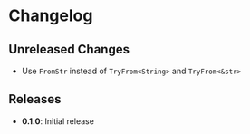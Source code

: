 # Changelog

## Unreleased Changes

- Use `FromStr` instead of `TryFrom<String>` and `TryFrom<&str>`


## Releases

- **0.1.0**: Initial release

